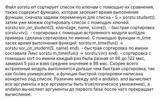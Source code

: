 Файл sorstu.erl сортирует список по ключам с помощью их сравнения,
также содержит функцию, которая засекает время выполнения функции,
сначала задаем переменную для списка - S = sorstu:student().
затем уже моежм сортировать список с помощью ключей:
sorstu:sor_on_student(S, ключ(age, name, score)). - быстрая сортировка
sorstu:viv(). - сортировка с помощью встроенного модуля sort(для примера
сделана сортировка по имени). 
С помощью функции m_time засек время выполнения функций:
sorstu:m_time(fun() -> sorstu:sor_on_student(S, name) end). - быстрая
сортировка по имени составила 7мкс
sorstu:m_time(fun() -> sorstu:viv() end). - сортировка с помощью sort по имени
каждый раз была разная от 86 до 122 мкс, замерил 5 раз и взял среднее значение
в 98 мкс. 
Скорее всего встроенный модуль выполняется дольше чем быстрая сортировка, так
как более универсален, а функция быстрой сортировки написана конкретно под 
список.
Различие между and и andalso: and вычисляет все аргументы и все аргументы
быть true(логическое умножение), а andalso вычисляет аргументы до первого 
false после чего прекращает вычисление.
